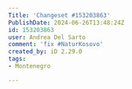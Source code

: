 ```yaml
---
Title: 'Changeset #153203863'
PublishDate: 2024-06-26T13:48:24Z
id: 153203863
user: Andrea Del Sarto
comment: 'fix #NaturKosovo'
created_by: iD 2.29.0
tags:
- Montenegro

---
```

